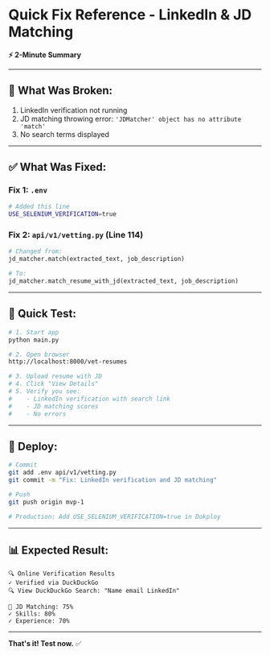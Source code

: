 # Quick Fix Reference - LinkedIn & JD Matching

**⚡ 2-Minute Summary**

---

## 🐛 **What Was Broken:**

1. LinkedIn verification not running
2. JD matching throwing error: `'JDMatcher' object has no attribute 'match'`
3. No search terms displayed

---

## ✅ **What Was Fixed:**

### **Fix 1: `.env`**
```bash
# Added this line
USE_SELENIUM_VERIFICATION=true
```

### **Fix 2: `api/v1/vetting.py` (Line 114)**
```python
# Changed from:
jd_matcher.match(extracted_text, job_description)

# To:
jd_matcher.match_resume_with_jd(extracted_text, job_description)
```

---

## 🧪 **Quick Test:**

```bash
# 1. Start app
python main.py

# 2. Open browser
http://localhost:8000/vet-resumes

# 3. Upload resume with JD
# 4. Click "View Details"
# 5. Verify you see:
#    - LinkedIn verification with search link
#    - JD matching scores
#    - No errors
```

---

## 🚀 **Deploy:**

```bash
# Commit
git add .env api/v1/vetting.py
git commit -m "Fix: LinkedIn verification and JD matching"

# Push
git push origin mvp-1

# Production: Add USE_SELENIUM_VERIFICATION=true in Dokploy
```

---

## 📊 **Expected Result:**

```
🔍 Online Verification Results
✓ Verified via DuckDuckGo
🔍 View DuckDuckGo Search: "Name email LinkedIn"

🎯 JD Matching: 75%
✓ Skills: 80%
✓ Experience: 70%
```

---

**That's it! Test now.** ✅
